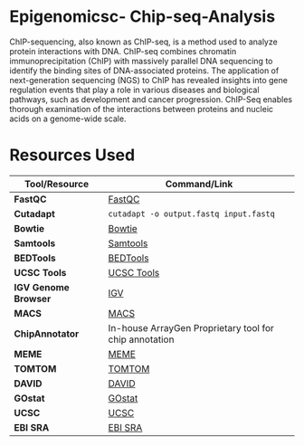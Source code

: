 # Epigenomicsc- Chip-seq-Analysis
ChIP-sequencing, also known as ChIP-seq, is a method used to analyze protein interactions with DNA. ChIP-seq combines chromatin immunoprecipitation (ChIP) with massively parallel DNA sequencing to identify the binding sites of DNA-associated proteins. The application of next-generation sequencing (NGS) to ChIP has revealed insights into gene regulation events that play a role in various diseases and biological pathways, such as development and cancer progression. ChIP-Seq enables thorough examination of the interactions between proteins and nucleic acids on a genome-wide scale.

# Resources Used

| Tool/Resource                       | Command/Link                                                                  |
|-------------------------------------|-------------------------------------------------------------------------------|
| **FastQC**                          | [FastQC](https://www.bioinformatics.babraham.ac.uk/projects/fastqc/)          |
| **Cutadapt**                        | `cutadapt -o output.fastq input.fastq`                                        |
| **Bowtie**                          | [Bowtie](http://bowtie-bio.sourceforge.net/index.shtml)                       |
| **Samtools**                        | [Samtools](http://samtools.sourceforge.net/)                                  |
| **BEDTools**                        | [BEDTools](http://code.google.com/p/bedtools/)                                |
| **UCSC Tools**                     | [UCSC Tools](http://hgdownload.cse.ucsc.edu/admin/exe/)                        |
| **IGV Genome Browser**              | [IGV](http://www.broadinstitute.org/igv/)                                     |
| **MACS**                            | [MACS](http://liulab.dfci.harvard.edu/MACS/index.html)                        |
| **ChipAnnotator**                  | In-house ArrayGen Proprietary tool for chip annotation                         |
| **MEME**                            | [MEME](http://meme.sdsc.edu/meme/cgi-bin/meme.cgi)                            |
| **TOMTOM**                          | [TOMTOM](https://meme-suite.org/meme/tools/tomtom)                           |
| **DAVID**                           | [DAVID](http://david.abcc.ncifcrf.gov)                                        |
| **GOstat**                          | [GOstat](http://meme.sdsc.edu/meme/cgi-bin/tomtom.cgi)                        |
| **UCSC**                            | [UCSC](https://genome.ucsc.edu/)                                              |
| **EBI SRA**                         | [EBI SRA](http://www.ebi.ac.uk/arrayexpress/experiments/)                     |

